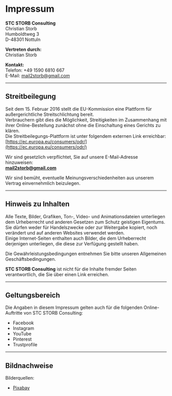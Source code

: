 # Impressum

**STC STORB Consulting**  
Christian Storb  
Humboldtweg 3  
D-48301 Nottuln

**Vertreten durch:**  
Christian Storb

**Kontakt:**  
Telefon: +49 1590 6810 667  
E-Mail: [mail2storb@gmail.com](mailto:mail2storb@gmail.com)

---

## Streitbeilegung

Seit dem 15. Februar 2016 stellt die EU-Kommission eine Plattform für außergerichtliche Streitschlichtung bereit.  
Verbrauchern gibt dies die Möglichkeit, Streitigkeiten im Zusammenhang mit ihrer Online-Bestellung zunächst ohne die Einschaltung eines Gerichts zu klären.  
Die Streitbeilegungs-Plattform ist unter folgendem externen Link erreichbar:  
[https://ec.europa.eu/consumers/odr/](https://ec.europa.eu/consumers/odr/)

Wir sind gesetzlich verpflichtet, Sie auf unsere E-Mail-Adresse hinzuweisen:  
**[mail2storb@gmail.com](mailto:mail2storb@gmail.com)**

Wir sind bemüht, eventuelle Meinungsverschiedenheiten aus unserem Vertrag einvernehmlich beizulegen.

---

## Hinweis zu Inhalten

Alle Texte, Bilder, Grafiken, Ton-, Video- und Animationsdateien unterliegen dem Urheberrecht und anderen Gesetzen zum Schutz geistigen Eigentums.  
Sie dürfen weder für Handelszwecke oder zur Weitergabe kopiert, noch verändert und auf anderen Websites verwendet werden.  
Einige Internet-Seiten enthalten auch Bilder, die dem Urheberrecht derjenigen unterliegen, die diese zur Verfügung gestellt haben.

Die Gewährleistungsbedingungen entnehmen Sie bitte unseren Allgemeinen Geschäftsbedingungen.

**STC STORB Consulting** ist nicht für die Inhalte fremder Seiten verantwortlich, die Sie über einen Link erreichen.

---

## Geltungsbereich

Die Angaben in diesem Impressum gelten auch für die folgenden Online-Auftritte von STC STORB Consulting:

- Facebook  
- Instagram  
- YouTube  
- Pinterest  
- Trustprofile

---

## Bildnachweise

Bilderquellen: 
- [Pixabay](https://pixabay.com)  


